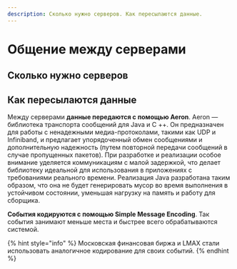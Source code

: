 ```yaml
---
description: Сколько нужно серверов. Как пересылаются данные.
---
```


# Общение между серверами

## Сколько нужно серверов

## Как пересылаются данные

Между серверами **данные передаются с помощью Aeron**. Aeron — библиотека транспорта сообщений для Java и C ++. Он предназначен для работы с ненадежными медиа-протоколами, такими как UDP и Infiniband, и предлагает упорядоченный обмен сообщениями и дополнительную надежность \(путем повторной передачи сообщений в случае пропущенных пакетов\). При разработке и реализации особое внимание уделяется коммуникациям с малой задержкой, что делает библиотеку идеальной для использования в приложениях с требованиями реального времени. Реализация Java разработана таким образом, что она не будет генерировать мусор во время выполнения в устойчивом состоянии, уменьшая нагрузку на память и работу для сборщика.

**События кодируются с помощью Simple Message Encoding**. Так события занимают меньше места и быстрее всего обрабатываются системой.

{% hint style="info" %}
Московская финансовая биржа и LMAX стали использовать аналогичное кодирование для своих событий.
{% endhint %}



